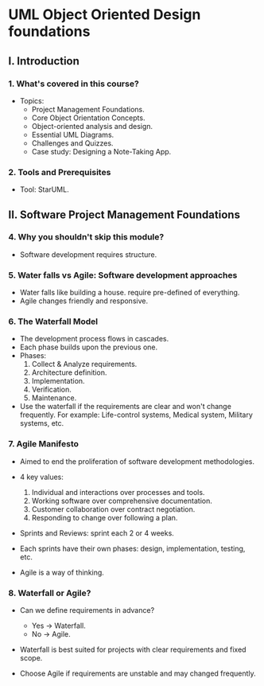 # UML Object Oriented Design foundations

## I. Introduction

### 1. What's covered in this course?

- Topics:
  - Project Management Foundations.
  - Core Object Orientation Concepts.
  - Object-oriented analysis and design.
  - Essential UML Diagrams.
  - Challenges and Quizzes.
  - Case study: Designing a Note-Taking App.

### 2. Tools and Prerequisites

- Tool: StarUML.

## II. Software Project Management Foundations

### 4. Why you shouldn't skip this module?

- Software development requires structure.

### 5. Water falls vs Agile: Software development approaches

- Water falls like building a house. require pre-defined of everything.
- Agile changes friendly and responsive.

### 6. The Waterfall Model

- The development process flows in cascades.
- Each phase builds upon the previous one.
- Phases:
  1. Collect & Analyze requirements.
  2. Architecture definition.
  3. Implementation.
  4. Verification.
  5. Maintenance.
- Use the waterfall if the requirements are clear and won't change frequently. For example: Life-control systems, Medical system, Military systems, etc.

### 7. Agile Manifesto

- Aimed to end the proliferation of software development methodologies.
- 4 key values:
  1. Individual and interactions over processes and tools.
  2. Working software over comprehensive documentation.
  3. Customer collaboration over contract negotiation.
  4. Responding to change over following a plan.

- Sprints and Reviews: sprint each 2 or 4 weeks.
- Each sprints have their own phases: design, implementation, testing, etc.
- Agile is a way of thinking.

### 8. Waterfall or Agile?

- Can we define requirements in advance?
  - Yes -> Waterfall.
  - No -> Agile.

- Waterfall is best suited for projects with clear requirements and fixed scope.
- Choose Agile if requirements are unstable and may changed frequently.
